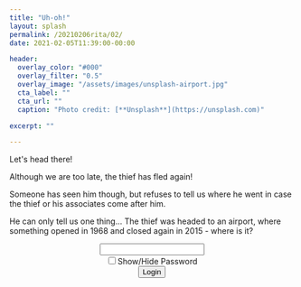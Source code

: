 ```yaml
---
title: "Uh-oh!"
layout: splash
permalink: /20210206rita/02/
date: 2021-02-05T11:39:00-00:00

header:
  overlay_color: "#000"
  overlay_filter: "0.5"
  overlay_image: "/assets/images/unsplash-airport.jpg"
  cta_label: ""
  cta_url: ""
  caption: "Photo credit: [**Unsplash**](https://unsplash.com)"

excerpt: ""

---
```

  
Let's head there!

Although we are too late, the thief has fled again! 

Someone has seen him though, but refuses to tell us where he went in case the thief or his associates come after him.

He can only tell us one thing... The thief was headed to an airport, where something opened in 1968 and closed again in 2015 - where is it?


<center>
  <div class="wrapper">
    <form class="form1" action="https://www.albertsmysteries.com/20210206rita/">
      <div class="inputcontent">
          <input type="text" id="password" /><br />
          <input type="checkbox" onclick="myFunction()" />Show/Hide Password
      </div>
      <div class="buttons">
        <input
          class="orangebutton"
          type="button"
          value="Login"
          onclick="checkPassword()" />
      </div>
    </form>
  </div>
</center>
<script src="/assets/js/20210206rita/02.js"></script>
